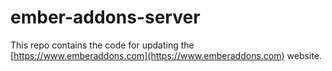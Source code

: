 # ember-addons-server

This repo contains the code for updating the [https://www.emberaddons.com](https://www.emberaddons.com) website.
